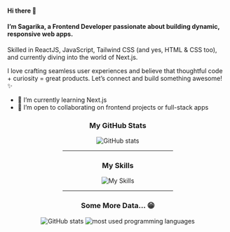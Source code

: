 #### Hi there 👋
#### I’m Sagarika, a Frontend Developer passionate about building dynamic, responsive web apps.
Skilled in ReactJS, JavaScript, Tailwind CSS (and yes, HTML & CSS too), and currently diving into the world of Next.js.

I love crafting seamless user experiences and believe that thoughtful code + curiosity = great products.
Let’s connect and build something awesome! ✨

- 🌱 I’m currently learning Next.js
- 👯 I’m open to collaborating on frontend projects or full-stack apps
<div align="center">
  <h3>My GitHub Stats</h3>
  <img src="https://github-readme-stats.vercel.app/api?username=sagarika2426&show_icons=true&&coountprivate=true&theme=react&hide_title=true" alt="GitHub stats"/>
  <hr width="50%"/>
  <h3>My Skills</h3>
  <img aling="left" src="https://skillicons.dev/icons?i=js,html,css,react,tailwindcss,redux,nodejs,express,mongodb,mui,git,django" alt="My Skills"/>
  <hr width="50%"/>
   <h3>Some More Data... 😁</h3>
  <img src="https://github-readme-streak-stats.herokuapp.com/?user=sagarika2426&theme=dark" alt="GitHub stats"/>
  <img alt="most used programming languages" src="https://github-readme-stats.vercel.app/api/top-langs/?username=sagarika2426&layout=compact&langs_count=8&theme=react" />
</div>
